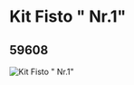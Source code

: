 # Kit Fisto " Nr.1"
## 59608
![Kit Fisto " Nr.1"](https://lc-www-live-s.legocdn.com/media/bricks/5/2/4506033.jpg)